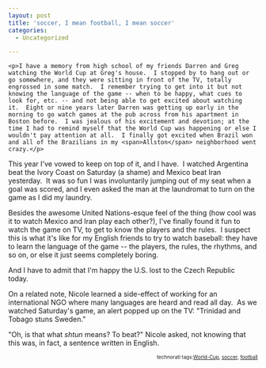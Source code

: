```yaml
---
layout: post
title: 'soccer, I mean football, I mean soccer'
categories:
  - Uncategorized

---
```



    <p>I have a memory from high school of my friends Darren and Greg watching the World Cup at Greg's house.  I stopped by to hang out or go somewhere, and they were sitting in front of the TV, totally engrossed in some match.  I remember trying to get into it but not knowing the language of the game -- when to be happy, what cues to look for, etc. -- and not being able to get excited about watching it.  Eight or nine years later Darren was getting up early in the morning to go watch games at the pub across from his apartment in Boston before.  I was jealous of his excitement and devotion; at the time I had to remind myself that the World Cup was happening or else I wouldn't pay attention at all.  I finally got excited when Brazil won and all of the Brazilians in my <span>Allston</span> neighborhood went crazy.</p>

<p>This year I've vowed to keep on top of it, and I have.  I watched Argentina beat the Ivory Coast on Saturday (a shame) and Mexico beat Iran yesterday.  It was so fun I was involuntarily jumping out of my seat when a goal was scored, and I even asked the man at the laundromat to turn on the game as I did my laundry.  <br />
</p>

<p>Besides the awesome United Nations-esque feel of the thing (how cool was it to watch Mexico and Iran play each other?), I've finally found it fun to watch the game on TV, to get to know the players and the rules.  I suspect this is what it's like for my English friends to try to watch baseball: they have to learn the language of the game -- the players, the rules, the rhythms, and so on, or else it just seems completely boring. <br />
</p>

<p>And I have to admit that I'm happy the U.S. lost to the Czech Republic today.  <br />
</p>

<p>On a related note, Nicole learned a side-effect of working for an international NGO where many languages are heard and read all day.  As we watched Saturday's game, an alert popped up on the TV: "Trinidad and Tobago stuns Sweden." <br />
</p>

<p>"Oh, is that what <i>shtun </i>means? To beat?" Nicole asked, not knowing that this was, in fact, a sentence written in English. <br />
</p>

<p style="font-size:10px;text-align:right;">technorati tags:<a href="http://technorati.com/tag/World-Cup" rel="tag">World-Cup</a>, <a href="http://technorati.com/tag/soccer" rel="tag">soccer</a>, <a href="http://technorati.com/tag/football" rel="tag">football</a></p>
  
